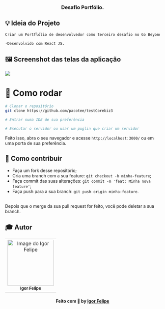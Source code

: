 <h3 align="center">
  Desafio Portfólio.
</h3>

## :bulb: Ideia do Projeto

```bash
Criar um Portflólio de desenvolvedor como terceiro desafio no Go Beyond da Corebiz.

-Desenvolvido com React JS.

```
## 🖼 Screenshot das telas da aplicação 

<div>
  <img src="https://user-images.githubusercontent.com/83182736/133951929-a07e7a0a-9a49-4418-a9a4-5041e28fd795.png" />
</div
<br/>
  
 # 👷 Como rodar

```bash
# Clonar o repositório
git clone https://github.com/pacotee/testCorebiz3

# Entrar numa IDE de sua preferência 

# Executar o servidor ou usar um puglin que criar um servidor

```

Feito isso, abra o seu navegador e acesse `http://localhost:3000/`
ou em uma porta de sua preferência.

 ## 🤔 Como contribuir <br/>

- Faça um fork desse repositório; <br/>
- Cria uma branch com a sua feature: `git checkout -b minha-feature`;<br/>
- Faça commit das suas alterações: `git commit -m 'feat: Minha nova feature'`; <br/>
- Faça push para a sua branch: `git push origin minha-feature`.<br/>
<br/>
Depois que o merge da sua pull request for feito, você pode deletar a sua branch. <br/>


## :mortar_board: Autor

<table align="center">
    <tr>
        <td align="center">
            <a href="https://github.com/pacotee">
                <img src="https://user-images.githubusercontent.com/83182736/128571620-d38188d7-0a0c-4d80-a1cb-84cc174f76c3.jpeg" width="150px;" alt="Image do Igor Felipe" />
                <br />
                <sub><b>Igor Felipe</b></sub>
            </a>
        </td>    
    </tr>
</table>
<h4 align="center">
   Feito com 💜 by  <a href="https://www.linkedin.com/in/igor-felipe-5263b8212/" target="_blank"> Igor Felipe </a>
</h4>
